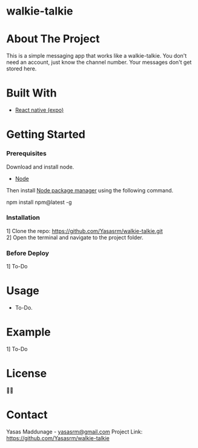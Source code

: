 # walkie-talkie

# About The Project

This is a simple messaging app that works like a walkie-talkie. You don't need an account, just know the channel number. Your messages don't get stored here.

# Built With

<ul dir="auto">
<li><a href="https://expo.dev/" rel="nofollow">React native (expo)</a></li>
</ul>

# Getting Started

<h3>Prerequisites</h3>

Download and install node.
<ul dir="auto">
  <li><a href="https://nodejs.org/" rel="nofollow">Node</a></li>
</ul>

Then install <a href="https://www.npmjs.com/" rel="nofollow">Node package manager</a> using the following command.

npm install npm@latest -g

<h3>Installation</h3>

1] Clone the repo: https://github.com/Yasasrm/walkie-talkie.git <br>
2] Open the terminal and navigate to the project folder. <br>

<h3>Before Deploy</h3>
1] To-Do

# Usage

 <ul dir="auto">
  <li>To-Do.</li>
</ul>

# Example
1] To-Do

# License
🤷‍♂️

# Contact

Yasas Maddunage - yasasrm@gmail.com
Project Link: https://github.com/Yasasrm/walkie-talkie

